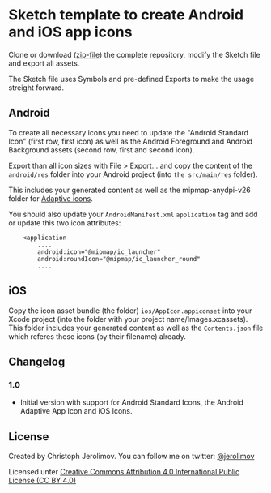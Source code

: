 # Sketch template to create Android and iOS app icons

Clone or download ([zip-file](https://github.com/jerolimov/app_icon_template/archive/master.zip))
the complete repository, modify the Sketch file and export all assets.

The Sketch file uses Symbols and pre-defined Exports to make the usage streight forward.

## Android

To create all necessary icons you need to update the "Android Standard Icon" (first row, first icon)
as well as the Android Foreground and Android Background assets (second row, first and second icon).

Export than all icon sizes with File > Export... and copy the content of the `android/res` folder
into your Android project (into `the src/main/res` folder).

This includes your generated content as well as the mipmap-anydpi-v26 folder for
[Adaptive icons](https://developer.android.com/guide/practices/ui_guidelines/icon_design_adaptive).

You should also update your `AndroidManifest.xml` `application` tag and add or update this
two icon attributes:

```
    <application
        ....
        android:icon="@mipmap/ic_launcher"
        android:roundIcon="@mipmap/ic_launcher_round"
        ....
```

## iOS

Copy the icon asset bundle (the folder) `ios/AppIcon.appiconset` into your Xcode project
(into the folder with your project name/Images.xcassets).
This folder includes your generated content as well as the `Contents.json` file which
referes these icons (by their filename) already.

## Changelog

### 1.0

*   Initial version with support for Android Standard Icons,
    the Android Adaptive App Icon and iOS Icons.

## License

Created by Christoph Jerolimov. You can follow me on twitter: [@jerolimov](https://twitter.com/jerolimov)

Licensed unter [Creative Commons Attribution 4.0 International Public License (CC BY 4.0)](https://creativecommons.org/licenses/by/4.0/)
